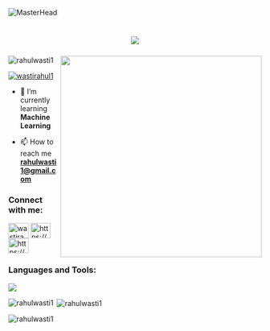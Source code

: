 ![MasterHead](https://github.com/user-attachments/assets/1e602523-4c67-4e59-9f34-7cfe0c774be8)
<h1 align="center">
    <img src="https://readme-typing-svg.herokuapp.com/?font=Righteous&size=35&center=true&vCenter=true&width=500&height=70&duration=4000&lines=Hi+There!+👋;+I'm+Rahul+Wasti!;" />
</h1>
<h3 align="center"></h3>
<img align="right" alt="" width="400" src="https://camo.githubusercontent.com/4d9f5ecceb711eec6e2018f38a5677dc657c9738d4a65ba3b928c41c0a45b439/68747470733a2f2f6d69726f2e6d656469756d2e636f6d2f6d61782f313336302f302a37513379765349765f7430696f4a2d5a2e676966">

<p align="left"> <img src="https://komarev.com/ghpvc/?username=rahulwasti1&label=Profile%20views&color=0e75b6&style=flat" alt="rahulwasti1" /> </p>

<p align="left"> <a href="https://twitter.com/wastirahul1" target="blank"><img src="https://img.shields.io/twitter/follow/wastirahul1?logo=twitter&style=for-the-badge" alt="wastirahul1" /></a> </p>

- 🌱 I’m currently learning **Machine Learning**

- 📫 How to reach me **rahulwasti1@gmail.com**

<h3 align="left">Connect with me:</h3>
<p align="left">
<a href="https://twitter.com/wastirahul1" target="blank"><img align="center" src="https://raw.githubusercontent.com/rahuldkjain/github-profile-readme-generator/master/src/images/icons/Social/twitter.svg" alt="wastirahul1" height="30" width="40" /></a>
<a href="https://linkedin.com/in/rahul-wasti-810549249/" target="blank"><img align="center" src="https://raw.githubusercontent.com/rahuldkjain/github-profile-readme-generator/master/src/images/icons/Social/linked-in-alt.svg" alt="https://www.linkedin.com/in/rahul-wasti-810549249/" height="30" width="40" /></a>
<a href="https://www.youtube.com/@rahulwasti0" target="blank"><img align="center" src="https://raw.githubusercontent.com/rahuldkjain/github-profile-readme-generator/master/src/images/icons/Social/youtube.svg" alt="https://www.youtube.com/@rahulwasti0" height="30" width="40" /></a>
</p>

<h3 align="left">Languages and Tools:</h3>

<img src="https://skillicons.dev/icons?i=html,css,vscode,github,figma,git,js,python,flask,heroku,sklearn,opencv,anaconda,postman" />

<br>

<p><img align="left" src="https://github-readme-stats.vercel.app/api/top-langs?username=rahulwasti1&show_icons=true&locale=en&layout=compact" alt="rahulwasti1" /></p>

<p>&nbsp;<img align="center" src="https://github-readme-stats.vercel.app/api?username=rahulwasti1&show_icons=true&locale=en" alt="rahulwasti1" /></p>

<p><img align="center" src="https://github-readme-streak-stats.herokuapp.com/?user=rahulwasti1&" alt="rahulwasti1" /></p>
